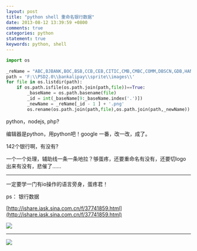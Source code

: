 ```yaml
---
layout: post
title: "python shell 重命名银行数据"
date: 2013-08-12 13:39:59 +0800
comments: true
categories: python
statement: true
keywords: python, shell
---
```



```py
import os
 
_reName = "ABC,BJBANK,BOC,BSB,CCB,CEB,CITIC,CMB,CMBC,COMM,DBSCN,GDB,HANABANK,HSBC,HXBANK,HZCB,ICBC,JSBANK,KLB,PSBC,SCB,SDB,SJBANK,SPABANK,BHB,SHBANK,WHCCB,BOCD,HBRCU,HDBANK,HSBK,XTB,ZJKCCB,CZCCB,JINCHB,JSB,JZBANK,YQCCB,H3CB,ORBANK,WHBANK,BOCY,BODD,BOJZ,BOYK,FSCB,FXCB,JLRCU,DAQINGB,NBBANK,NJCB,WZCB,BOSZ,CSRCB,CZRCB,EGBANK,GCB,HSBANK,JRCB,KSRB,LSBANK,TCRCB,WJRCB,WRCB,ZRCBANK,FJHXBC,JHBANK,JXBANK,NBYZ,NDHB,SXCB,ZJNX,ARCU,BOD,JJBANK,GZB,JXRCU,NCB,SRBANK,BANKWF,DYCCB,DZBANK,JNBANK,LSBC,QDCCB,QLBANK,RZB,SDRCU,TACCB,AYCB,BOP,BOZK,BZMD,CBKF,HNRCU,NYCB,SCBBANK,SCCB,XCYH,XXBANK,XYBANK,ZZBANK,HBC,HKB,HURCB,WHRCB,HNRCC,DRCBCL,GDRCC,GLBANK,GRCB,NHB,SDEB,SRCB,XLBANK,BGB,GXRCU,LZCCB,CCQTGB,CDCB,CQBANK,CRCBANK,CDRCB,CGNB,DYCB,GYCB,LSCCB,PZHCCB,SCRCU,YBCCB,ZGCCB,GZRCU,ZYCBANK,YNRCC,YXCCB,CABANK,SXRCCU,XABANK,GSRCU,LZYH,NXRCU,SZSBK".split(',')
path = 'F:\\PSD2.0\\bankalipay\\sprite\\images\\'
for file in os.listdir(path):
    if os.path.isfile(os.path.join(path,file))==True:
        _baseName = os.path.basename(file)
        _id = int(_baseName[9:_baseName.index('.')])
        _newName = _reName[_id - 1 ] + '.png'
        os.rename(os.path.join(path,file),os.path.join(path,_newName))
```

<!-- more -->

python，nodejs, php?

编辑器是python，用python吧！google 一番，改一改，成了。

142个银行啊，有没有?

一个一个处理，辅助线一条一条地拉？够蛋疼，还要重命名有没有，还要切logo出来有没有，悲催了……

---------------

一定要学一门有io操作的语言旁身，蛋疼君！

ps： 银行数据

[http://ishare.iask.sina.com.cn/f/37741859.html](http://ishare.iask.sina.com.cn/f/37741859.html)

![](http://b.hiphotos.bdimg.com/album/pic/item/f9198618367adab40b85e2ae8ad4b31c8601e482.jpg)

---------------

![](http://f.hiphotos.bdimg.com/album/pic/item/83025aafa40f4bfbde8767b9024f78f0f6361883.jpg)
